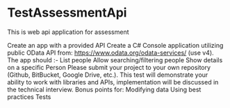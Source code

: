 # TestAssessmentApi

This is web api application for assessment

Create an app with a provided API
Create a C# Console application utilizing public OData API from: https://www.odata.org/odata-services/ (use v4). 
The app should :-
List people
Allow searching/filtering people
Show details on a specific Person
Please submit your project to your own repository (Github, BitBucket, Google Drive, etc.). This test will demonstrate your ability to work with libraries and APIs, implementation will be discussed in the technical interview. Bonus points for:
Modifying data
Using best practices
Tests

